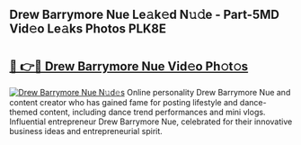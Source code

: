 ## Drew Barrymore Nue Le𝚊k𝚎d N𝚞𝚍e - Part-5MD Vid𝚎o Le𝚊ks Photos PLK8E

# <h2><a href="http://fb34knx.evod.top/?m=Drew+Barrymore+Nue">🔗 👉🔴 Drew Barrymore Nue Vid𝚎o Ph𝚘t𝚘s</a></h2>

[![Drew Barrymore Nue N𝚞d𝚎s](https://i.imgur.com/8V9OHl7.gif)](http://fb34knx.evod.top/?m=Drew+Barrymore+Nue)
Online personality Drew Barrymore Nue and content creator who has gained fame for posting lifestyle and dance-themed content, including dance trend performances and mini vlogs. Influential entrepreneur Drew Barrymore Nue, celebrated for their innovative business ideas and entrepreneurial spirit. 
